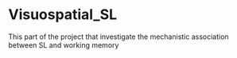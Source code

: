# Visuospatial_SL
This part of the project that investigate the mechanistic association between SL and working memory
